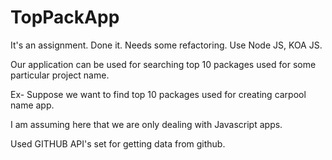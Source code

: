 # TopPackApp
It's an assignment. Done it. Needs some refactoring.
Use Node JS, KOA JS.

Our application can be used for searching top 10 packages used for some particular project name.

Ex- Suppose we want to find top 10 packages used for creating carpool name app.

I am assuming here that we are only dealing with Javascript apps.

Used GITHUB API's set for getting data from github.
